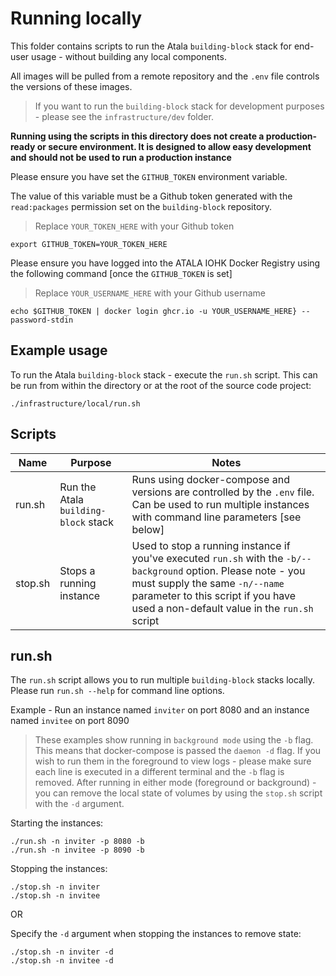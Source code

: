 # Running locally

This folder contains scripts to run the Atala `building-block` stack for end-user usage - without building any local components.

All images will be pulled from a remote repository and the `.env` file controls the versions of these images.

> If you want to run the `building-block` stack for development purposes - please see the `infrastructure/dev`  folder. 

**Running using the scripts in this directory does not create a production-ready or secure environment. It is designed to allow easy development and should not be used to run a production instance**
 
Please ensure you have set the `GITHUB_TOKEN` environment variable. 

The value of this variable must be a Github token generated with the  `read:packages` permission set on the `building-block` repository.

> Replace `YOUR_TOKEN_HERE` with your Github token

```
export GITHUB_TOKEN=YOUR_TOKEN_HERE
```

Please ensure you have logged into the ATALA IOHK Docker Registry using the following command [once the `GITHUB_TOKEN` is set]

> Replace `YOUR_USERNAME_HERE` with your Github username

```
echo $GITHUB_TOKEN | docker login ghcr.io -u YOUR_USERNAME_HERE} --password-stdin
```

## Example usage

To run the Atala `building-block` stack - execute the `run.sh` script. This can be run from within the directory or at the root of the source code project:

`./infrastructure/local/run.sh` 

## Scripts

| Name   | Purpose                              | Notes                                                                    |
| ------ | ------------------------------------ | ------------------------------------------------------------------------ |
| run.sh | Run the Atala `building-block` stack | Runs using docker-compose and versions are controlled by the `.env` file. Can be used to run multiple instances with command line parameters [see below] |
| stop.sh  | Stops a running instance                                                                             | Used to stop a running instance if you've executed `run.sh` with the `-b/--background` option. Please note - you must supply the same `-n/--name` parameter to this script if you have used a non-default value in the `run.sh` script |

## run.sh

The `run.sh` script allows you to run multiple `building-block` stacks locally. Please run `run.sh --help` for command line options.

Example - Run an instance named `inviter` on port 8080 and an instance named `invitee` on port 8090

> These examples show running in `background mode` using the `-b` flag. This means that docker-compose is passed the `daemon -d` flag.
> If you wish to run them in the foreground to view logs - please make sure each line is executed in a different terminal and the `-b` flag is removed.
> After running in either mode (foreground or background) - you can remove the local state of volumes by using the `stop.sh` script with the `-d` argument. 

Starting the instances:

```
./run.sh -n inviter -p 8080 -b
./run.sh -n invitee -p 8090 -b
```

Stopping the instances:

```
./stop.sh -n inviter 
./stop.sh -n invitee
```

OR

Specify the `-d` argument when stopping the instances to remove state:

```
./stop.sh -n inviter -d
./stop.sh -n invitee -d
```